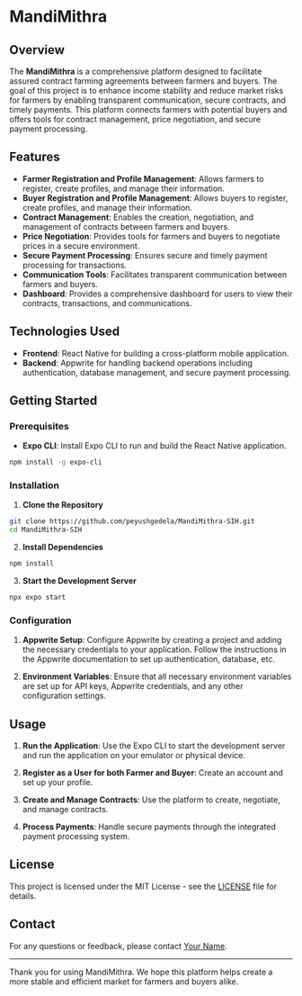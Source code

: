 # MandiMithra

## Overview

The **MandiMithra** is a comprehensive platform designed to facilitate assured contract farming agreements between farmers and buyers. The goal of this project is to enhance income stability and reduce market risks for farmers by enabling transparent communication, secure contracts, and timely payments. This platform connects farmers with potential buyers and offers tools for contract management, price negotiation, and secure payment processing.

## Features

- **Farmer Registration and Profile Management**: Allows farmers to register, create profiles, and manage their information.
- **Buyer Registration and Profile Management**: Allows buyers to register, create profiles, and manage their information.
- **Contract Management**: Enables the creation, negotiation, and management of contracts between farmers and buyers.
- **Price Negotiation**: Provides tools for farmers and buyers to negotiate prices in a secure environment.
- **Secure Payment Processing**: Ensures secure and timely payment processing for transactions.
- **Communication Tools**: Facilitates transparent communication between farmers and buyers.
- **Dashboard**: Provides a comprehensive dashboard for users to view their contracts, transactions, and communications.

## Technologies Used

- **Frontend**: React Native for building a cross-platform mobile application.
- **Backend**: Appwrite for handling backend operations including authentication, database management, and secure payment processing.

## Getting Started

### Prerequisites

- **Expo CLI**: Install Expo CLI to run and build the React Native application.

```bash
npm install -g expo-cli
```

### Installation

1. **Clone the Repository**

```bash
git clone https://github.com/peyushgedela/MandiMithra-SIH.git
cd MandiMithra-SIH
```

2. **Install Dependencies**

```bash
npm install
```

3. **Start the Development Server**

```bash
npx expo start
```

### Configuration

1. **Appwrite Setup**: Configure Appwrite by creating a project and adding the necessary credentials to your application. Follow the instructions in the Appwrite documentation to set up authentication, database, etc.

2. **Environment Variables**: Ensure that all necessary environment variables are set up for API keys, Appwrite credentials, and any other configuration settings.

## Usage

1. **Run the Application**: Use the Expo CLI to start the development server and run the application on your emulator or physical device.

2. **Register as a User for both Farmer and Buyer**: Create an account and set up your profile.

3. **Create and Manage Contracts**: Use the platform to create, negotiate, and manage contracts.

4. **Process Payments**: Handle secure payments through the integrated payment processing system.

## License

This project is licensed under the MIT License - see the [LICENSE](LICENSE) file for details.

## Contact

For any questions or feedback, please contact [Your Name](mailto:peyushgedela@gmail.com).

---

Thank you for using MandiMithra. We hope this platform helps create a more stable and efficient market for farmers and buyers alike.
```
